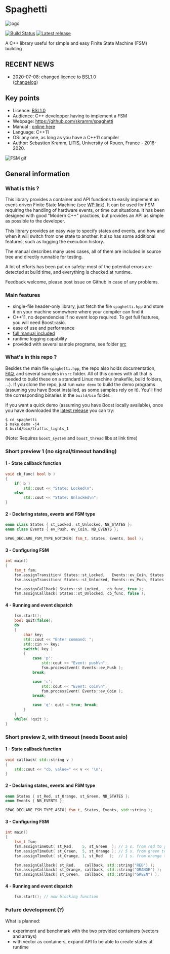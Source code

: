 # Spaghetti

![logo](https://raw.githubusercontent.com/skramm/spaghetti/master/docs/SpagFSM_logo_200.png)

[![Build Status](https://travis-ci.org/skramm/spaghetti.svg?branch=master)](https://travis-ci.org/skramm/spaghetti)
[![Latest release](https://img.shields.io/github/v/release/skramm/spaghetti)](https://github.com/skramm/spaghetti/releases)


A C++ library useful for simple and easy Finite State Machine (FSM) building

## RECENT NEWS
 - 2020-07-08: changed licence to BSL1.0<br>
 ([changelog](docs/spaghetti_changelog.md))

## Key points
- Licence: [BSL1.0](https://www.boost.org/LICENSE_1_0.txt)
- Audience: C++ developper having to implement a FSM
- Webpage: https://github.com/skramm/spaghetti
- Manual : [online here](docs/spaghetti_manual.md)
- Language: C++11
- OS: any one, as long as you have a C++11 compiler
- Author: Sebastien Kramm, LITIS, University of Rouen, France - 2018-2020.

![FSM gif](https://github.com/skramm/spaghetti/blob/master/docs/out.gif)

## General information

### What is this ?
This library provides a container and API functions to easily implement an event-driven Finite State Machine
(see [WP link](https://en.wikipedia.org/wiki/Finite-state_machine)).
It can be used for FSM requiring the handling of hardware events, or time out situations.
It has been designed with good "Modern C++" practices, but provides an API as simple as possible to the developer.

This library provides an easy way to specify states and events, and how and when it will switch from one state to another.
It also has some additional features, such as logging the execution history.

The manual describes many uses cases, all of them are included in source tree and directly runnable for testing.

A lot of efforts has been put on safety: most of the potential errors are detected at build time, and everything is checked at runtime.

Feedback welcome, please post issue on Github in case of any problems.

### Main features

- single-file header-only library, just fetch the file `spaghetti.hpp` and store it on your machine somewhere where your compiler can find it
- C++11, no dependencies if no event loop required.
To get full features, you will need Boost::asio.
- ease of use and performance
- [full manual included](https://github.com/skramm/spaghetti/blob/master/docs/spaghetti_manual.md)
- runtime logging capability
- provided with several sample programs, see folder
[src](https://github.com/skramm/spaghetti/tree/master/src)

### What's in this repo ?

Besides the main file `spaghetti.hpp`, the repo also holds documentation, [FAQ](docs/spaghetti_faq.md), and several samples in `src` folder.
All of this comes with all that is needed to build these on a standard Linux machine (makefile, build folders, ...).
If you clone the repo, just run  `make demo` to build the demo programs (assuming you have Boost installed, as some samples rely on it).
You'll find the corresponding binaries in  the `build/bin` folder.

If you want a quick demo (assuming you have Boost locally available), once you have downloaded the [latest release](https://github.com/skramm/spaghetti/releases) you can try:
```
$ cd spaghetti
$ make demo -j4
$ build/bin/traffic_lights_1
```
(Note: Requires `boost_system` and `boost_thread` libs at link time)

### Short preview 1 (no signal/timeout handling)

#### 1 - State callback function
```C++
void cb_func( bool b )
{
	if( b )
		std::cout << "State: Locked\n";
	else
		std::cout << "State: Unlocked\n";
}
```

#### 2 - Declaring states, events and FSM type
```C++
enum class States { st_Locked, st_Unlocked, NB_STATES };
enum class Events { ev_Push, ev_Coin, NB_EVENTS };

SPAG_DECLARE_FSM_TYPE_NOTIMER( fsm_t, States, Events, bool );
```

#### 3 - Configuring FSM
```C++
int main()
{
	fsm_t fsm;
	fsm.assignTransition( States::st_Locked,   Events::ev_Coin, States::st_Unlocked );
	fsm.assignTransition( States::st_Unlocked, Events::ev_Push, States::st_Locked );

	fsm.assignCallback( States::st_Locked,   cb_func, true );
	fsm.assignCallback( States::st_Unlocked, cb_func, false );
```

#### 4 - Running and event dispatch
```C++
	fsm.start();
	bool quit(false);
	do
	{
		char key;
		std::cout << "Enter command: ";
		std::cin >> key;
		switch( key )
		{
			case 'p':
				std::cout << "Event: push\n";
				fsm.processEvent( Events::ev_Push );
			break;

			case 'c':
				std::cout << "Event: coin\n";
				fsm.processEvent( Events::ev_Coin );
			break;

			case 'q': quit = true; break;
		}
	}
	while( !quit );
}
```

### Short preview 2, with timeout (needs Boost asio)

#### 1 - State callback function
```C++
void callback( std::string v )
{
	std::cout << "cb, value=" << v << '\n';
}
```

#### 2 - Declaring states, events and FSM type
```C++
enum States { st_Red, st_Orange, st_Green, NB_STATES };
enum Events { NB_EVENTS };

SPAG_DECLARE_FSM_TYPE_ASIO( fsm_t, States, Events, std::string );
```

#### 3 - Configuring FSM
```C++
int main()
{
	fsm_t fsm;
	fsm.assignTimeOut( st_Red,    5, st_Green  ); // 5 s. from red to green
	fsm.assignTimeOut( st_Green,  5, st_Orange ); // 5 s. from green to orange
	fsm.assignTimeOut( st_Orange, 1, st_Red   );  // 1 s. from orange to red

	fsm.assignCallback( st_Red,    callback, std::string("RED") );
	fsm.assignCallback( st_Orange, callback, std::string("ORANGE") );
	fsm.assignCallback( st_Green,  callback, std::string("GREEN") );
```

#### 4 - Running and event dispatch
```C++
	fsm.start(); // now blocking function
```


### Future development (?)

What is planned:

- experiment and benchmark with the two provided containers (vectors and arrays)
- with vector as containers, expand API to be able to create states at runtime

